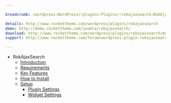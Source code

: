 ```yaml
---

breadcrumb: /wordpress:WordPress/!plugins:Plugins/!rokajaxsearch:RokAjaxSearch

details: http://www.rockettheme.com/wordpress/plugins/rokajaxsearch
demo: http://demo.rockettheme.com/joomla/rokajaxsearch/
download: http://www.rockettheme.com/wordpress/plugins/rokajaxsearch/modal/downloads
support: http://www.rockettheme.com/forum/wordpress-plugin-rokajaxsearch/

---
```


* RokAjaxSearch
    * [Introduction]()
    * [Requirements](INDEX.md#requirements)
    * [Key Features](INDEX.md#key-features)
    * [How to Install](INDEX.md#how-to-install)
    * [Setup](rokajaxsearch_use.md)
    	* [Plugin Settings](rokajaxsearch_use.md#plugin-settings)
    	* [Widget Settings](rokajaxsearch_use.md#widget-settings)